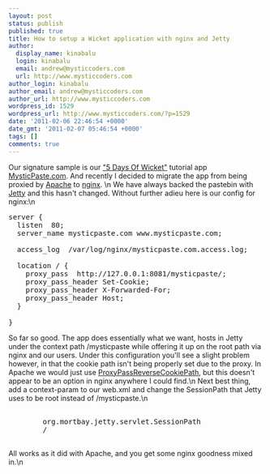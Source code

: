 ```yaml
---
layout: post
status: publish
published: true
title: How to setup a Wicket application with nginx and Jetty
author:
  display_name: kinabalu
  login: kinabalu
  email: andrew@mysticcoders.com
  url: http://www.mysticcoders.com
author_login: kinabalu
author_email: andrew@mysticcoders.com
author_url: http://www.mysticcoders.com
wordpress_id: 1529
wordpress_url: http://www.mysticcoders.com/?p=1529
date: '2011-02-06 22:46:54 +0000'
date_gmt: '2011-02-07 05:46:54 +0000'
tags: []
comments: true
---
```

Our signature sample is our <a href="http://www.mysticcoders.com/blog/2009/03/09/5-days-of-wicket/">"5 Days Of Wicket"</a> tutorial app <a href="http://mysticpaste.com">MysticPaste.com</a>.  And recently I decided to migrate the app from being proxied by <a href="http://httpd.apache.org/" target="_blank">Apache</a> to <a href="http://nginx.org">nginx</a>. \n
We have always backed the pastebin with <a href="http://jetty.codehaus.org" target="_blank">Jetty</a> and this hasn't changed.  Without further adieu here is our config for nginx:\n
<pre lang="xml" colla="+">
server {
  listen  80;
  server_name mysticpaste.com www.mysticpaste.com;

  access_log  /var/log/nginx/mysticpaste.com.access.log;

  location / {
    proxy_pass  http://127.0.0.1:8081/mysticpaste/;
    proxy_pass_header Set-Cookie;
    proxy_pass_header X-Forwarded-For;
    proxy_pass_header Host;
  }

}
</pre>
So far so good.  The app does essentially what we want, hosts in Jetty under the context path /mysticpaste while offering it up on the root path via nginx and our users.  Under this configuration you'll see a slight problem however, in that the cookie path isn't being properly set due to the proxy.  In Apache we would just use <a href="http://httpd.apache.org/docs/current/mod/mod_proxy.html#proxypassreversecookiepath" target="_blank">ProxyPassReverseCookiePath</a>, but this doesn't appear to be an option in nginx anywhere I could find.\n
Next best thing, add a context-param to our web.xml and change the SessionPath that Jetty uses to be root instead of /mysticpaste.\n
<pre lang="xml" colla="+">
    <context-param>
        <param-name>org.mortbay.jetty.servlet.SessionPath</param-name>
        <param-value>/</param-value>
    </context-param>
</pre>
All works as it did with Apache, and you get some nginx goodness mixed in.\n
